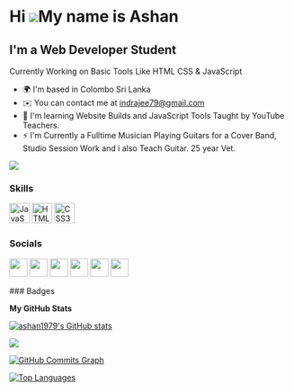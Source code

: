 Hi ![](https://user-images.githubusercontent.com/18350557/176309783-0785949b-9127-417c-8b55-ab5a4333674e.gif)My name is Ashan
======================================================================================================================================

I'm a Web Developer Student
---------------------------

Currently Working on Basic Tools Like HTML CSS & JavaScript

* 🌍  I'm based in Colombo Sri Lanka
* ✉️  You can contact me at [indrajee79@gmail.com](mailto:indrajee79@gmail.com)
* 🧠  I'm learning Website Builds and JavaScript Tools Taught by YouTube Teachers.
* ⚡  I'm Currently a Fulltime Musician Playing Guitars for a Cover Band, Studio Session Work and i also Teach Guitar. 25 year Vet.

<a href="https://www.github.com/ashan1979" target="_blank" rel="noreferrer"><img
src="https://img.shields.io/github/followers/ashan1979?logo=github&style=for-the-badge&color=3382ed&labelColor=181824" /></a>
### Skills

<p align="left">
<a href="https://developer.mozilla.org/en-US/docs/Web/JavaScript" target="_blank" rel="noreferrer"><img src="https://raw.githubusercontent.com/danielcranney/readme-generator/main/public/icons/skills/javascript-colored.svg" width="36" height="36" alt="JavaScript" /></a>
<a href="https://developer.mozilla.org/en-US/docs/Glossary/HTML5" target="_blank" rel="noreferrer"><img src="https://raw.githubusercontent.com/danielcranney/readme-generator/main/public/icons/skills/html5-colored.svg" width="36" height="36" alt="HTML5" /></a>
<a href="https://www.w3.org/TR/CSS/#css" target="_blank" rel="noreferrer"><img src="https://raw.githubusercontent.com/danielcranney/readme-generator/main/public/icons/skills/css3-colored.svg" width="36" height="36" alt="CSS3" /></a>
</p>

### Socials

<p align="left"> <a href="https://www.facebook.com/ashan1979" target="_blank" rel="noreferrer"><img src="https://raw.githubusercontent.com/danielcranney/readme-generator/main/public/icons/socials/facebook.svg" width="32" height="32" /></a> <a href="https://www.github.com/ashan1979" target="_blank" rel="noreferrer"><img src="https://raw.githubusercontent.com/danielcranney/readme-generator/main/public/icons/socials/github.svg" width="32" height="32" /></a> <a href="http://www.instagram.com/ashan_de_silva79" target="_blank" rel="noreferrer"><img src="https://raw.githubusercontent.com/danielcranney/readme-generator/main/public/icons/socials/instagram.svg" width="32" height="32" /></a> <a href="https://www.linkedin.com/in/ashdes79" target="_blank" rel="noreferrer"><img src="https://raw.githubusercontent.com/danielcranney/readme-generator/main/public/icons/socials/linkedin.svg" width="32" height="32" /></a> <a href="https://www.twitter.com/ashdes79" target="_blank" rel="noreferrer"><img src="https://raw.githubusercontent.com/danielcranney/readme-generator/main/public/icons/socials/twitter.svg" width="32" height="32" /></a> <a href="https://www.youtube.com/c/UCa8ggpPdfScbMp7_M4fuI-g" target="_blank" rel="noreferrer"><img src="https://raw.githubusercontent.com/danielcranney/readme-generator/main/public/icons/socials/youtube.svg" width="32" height="32" /></a></p>
### Badges

<b>My GitHub Stats</b>

<a href="http://www.github.com/ashan1979"><img src="https://github-readme-stats.vercel.app/api?username=ashan1979&show_icons=true&hide=&count_private=true&title_color=ef4444&text_color=ffffff&icon_color=3382ed&bg_color=181824&hide_border=true&show_icons=true" alt="ashan1979's GitHub stats" /></a>

<a href="http://www.github.com/ashan1979"><img src="https://github-readme-streak-stats.herokuapp.com/?user=ashan1979&stroke=ffffff&background=181824&ring=ef4444&fire=ef4444&currStreakNum=ffffff&currStreakLabel=ef4444&sideNums=ffffff&sideLabels=ffffff&dates=ffffff&hide_border=true" /></a>

<a href="http://www.github.com/ashan1979"><img src="https://activity-graph.herokuapp.com/graph?username=ashan1979&bg_color=181824&color=ffffff&line=3382ed&point=ffffff&area_color=181824&area=true&hide_border=true&custom_title=GitHub%20Commits%20Graph" alt="GitHub Commits Graph" /></a>

<a href="https://github.com/ashan1979" align="left"><img src="https://github-readme-stats.vercel.app/api/top-langs/?username=ashan1979&langs_count=10&title_color=ef4444&text_color=ffffff&icon_color=3382ed&bg_color=181824&hide_border=true&locale=en&custom_title=Top%20%Languages" alt="Top Languages" /></a>
